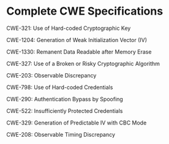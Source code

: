 

# Complete CWE Specifications

CWE-321: Use of Hard-coded Cryptographic Key

CWE-1204: Generation of Weak Initialization Vector (IV)

CWE-1330: Remanent Data Readable after Memory Erase

CWE-327: Use of a Broken or Risky Cryptographic Algorithm

CWE-203: Observable Discrepancy

CWE-798: Use of Hard-coded Credentials

CWE-290: Authentication Bypass by Spoofing

CWE-522: Insufficiently Protected Credentials

CWE-329: Generation of Predictable IV with CBC Mode

CWE-208: Observable Timing Discrepancy